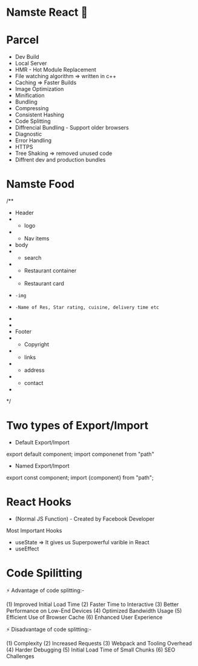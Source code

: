 # Namste React 🚀


# Parcel
- Dev Build
- Local Server
- HMR - Hot Module Replacement
- File watching algorithm => written in c++
- Caching => Faster Builds
- Image Optimization
- Minification
- Bundling
- Compressing
- Consistent Hashing
- Code Splitting
- Diffrencial Bundling - Support older browsers
- Diagnostic
- Error Handling
- HTTPS
- Tree Shaking => removed unused code
- Diffrent dev and production bundles


# Namste Food

/**
 * Header
 * - logo
 * - Nav items
 * body
 * - search
 * - Restaurant container
 *   - Restaurant card
 *     -img
 *     -Name of Res, Star rating, cuisine, delivery time etc
 *
 *
 * Footer
 * - Copyright
 * - links
 * - address
 * - contact
 *
 */


  # Two types of Export/Import


  - Default Export/Import

  export default component;
  import componenet from "path"


  - Named Export/Import

  export const component;
  import {component} from "path";


  # React Hooks

  - (Normal JS Function)  - Created by Facebook Developer

  Most Important Hooks
  - useState => It gives us Superpowerful varible in React
  - useEffect


  # Code Spilitting

  ⚡ Advantage of code splitting:-

(1) Improved Initial Load Time
(2) Faster Time to Interactive
(3) Better Performance on Low-End Devices
(4) Optimized Bandwidth Usage
(5) Efficient Use of Browser Cache
(6) Enhanced User Experience


⚡ Disadvantage of code splitting:-
 
(1) Complexity
(2) Increased Requests
(3) Webpack and Tooling Overhead
(4) Harder Debugging
(5) Initial Load Time of Small Chunks
(6) SEO Challenges


  